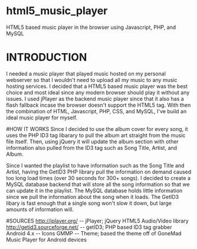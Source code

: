 # html5_music_player
HTML5 based music player in the browser using Javascript, PHP, and MySQL

# INTRODUCTION
I needed a music player that played music hosted on my personal webserver so that I wouldn't need to upload all my music to any music hosting services. I decided that a HTML5 based music player was the best choice and most ideal since any modern browser should play it without any issues. I used jPlayer as the backend music player since that it also has a flash fallback incase the browser doesn't support the HTML5 <music> tag. With then the combination of HTML, Javascript, PHP, CSS, and MySQL, I've build an ideal music player for myself.


#HOW IT WORKS
Since I decided to use the album cover for every song, it uses the PHP ID3 tag libarary to pull the album art straight from the music file itself. Then, using jQuery it will update the album section with other information also pulled from the ID3 tag such as Song Title, Artist, and Album. 

Since I wanted the playlist to have information such as the Song Title and Artist, having the GetID3 PHP library pull the information on demand caused too long load times (over 30 seconds for 300+ songs). I decided to create a MySQL database backend that will store all the song information so that we can update it in the playlist. The MySQL database holds little information since we pull the information about the song when it loads. The GetID3 libary is fast enough that a single song won't slow it down, but large amounts of information will.

#SOURCES
http://jplayer.org/ -- jPlayer; jQuery HTML5 Audio/Video library
http://getid3.sourceforge.net/ -- getID3; PHP based ID3 tag grabber
Android 4.x -- Icons
GMMP -- Theme; based the theme off of GoneMad Music Player for Android devices
